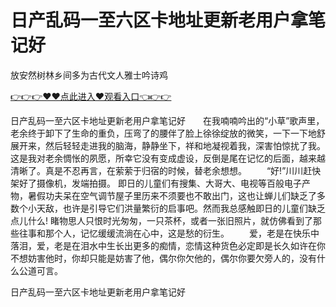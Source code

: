 # 日产乱码一至六区卡地址更新老用户拿笔记好
放安然树林乡间多为古代文人雅士吟诗鸡

<a href="https://github.com/zchuit/pxmid/issues/2">👉👉👉♥♥点此进入♥观看入口👈👉👉</a>

日产乱码一至六区卡地址更新老用户拿笔记好　　在我喃喃吟出的“小草”歌声里，老余终于卸下了生命的重负，压弯了的腰伴了脸上徐徐绽放的微笑，一下一下地舒展开来，然后轻轻走进我的脑海，静静坐下，祥和地凝视着我，深害怕惊扰了我。这是我对老余惆怅的夙愿，所幸它没有变成虚设，反倒是尾在记忆的后面，越来越清晰了。真是不忍再言，在萦萦于归宿的时候，替老余想想。
　　“好!”川川赶快架好了摄像机，发端拍摄。
即日的儿童们有搜集、大哥大、电视等百般电子产物，暑假功夫呆在空气调节屋子里历来不须要也不敢出门，这也让蝉儿们缺乏了多数个小天敌，也许是引导它们洪量繁衍的启事吧。然而我总感触即日的儿童们缺乏点儿什么!
睹物思人只恨时光匆匆，一只茶杯，或者一张旧照片，就仿佛看到了那些往事和那个人，记忆缓缓流淌在心中，这是愁的衍生。
　　爱，老是在快乐中落泪，爱，老是在泪水中生长出更多的痴情，恋情这种货色必定即是长久如许在你不想妨害他时，你却只能是妨害了他，偶尔你欠他的，偶尔你要欠旁人的，没有什么公道可言。

日产乱码一至六区卡地址更新老用户拿笔记好
